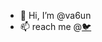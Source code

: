 - 👋 Hi, I’m @va6un
- 📫 reach me @[:bird:](https://twitter.com/va6un)

<!---
va6un/va6un is a ✨ special ✨ repository because its `README.md` (this file) appears on your GitHub profile.
You can click the Preview link to take a look at your changes.
--->
